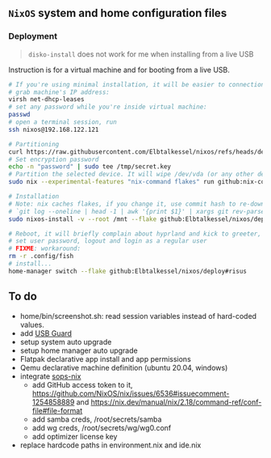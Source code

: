 ## `NixOS` system and home configuration files

### Deployment

> `disko-install` does not work for me when installing from a live USB

Instruction is for a virtual machine and for booting from a live USB.

```sh
# If you're using minimal installation, it will be easier to connection via ssh,
# grab machine's IP address:
virsh net-dhcp-leases
# set any password while you're inside virtual machine:
passwd
# open a terminal session, run
ssh nixos@192.168.122.121

# Partitioning
curl https://raw.githubusercontent.com/Elbtalkessel/nixos/refs/heads/deploy/hw/virt-disko.nix -o virt-disko.nix
# Set encryption password
echo -n "password" | sudo tee /tmp/secret.key
# Partition the selected device. It will wipe /dev/vda (or any other device in the virt-disko.nix)
sudo nix --experimental-features "nix-command flakes" run github:nix-community/disko/latest -- --mode disko virt-disko.nix

# Installation
# Note: nix caches flakes, if you change it, use commit hash to re-download latest changes:
# `git log --oneline | head -1 | awk '{print $1}' | xargs git rev-parse` instead of `deploy`.
sudo nixos-install -v --root /mnt --flake github:Elbtalkessel/nixos/deploy#virt --impure --no-write-lock-file

# Reboot, it will briefly complain about hyprland and kick to greeter, change tty, login as root,
# set user password, logout and login as a regular user
# FIXME: workaround:
rm -r .config/fish
# install...
home-manager switch --flake github:Elbtalkessel/nixos/deploy#risus
```

## To do

- home/bin/screenshot.sh: read session variables instead of hard-coded values.
- add [USB Guard](https://usbguard.github.io/)
- setup system auto upgrade
- setup home manager auto upgrade
- Flatpak declarative app install and app permissions
- Qemu declarative machine definition (ubuntu 20.04, windows)
- integrate [sops-nix](https://github.com/Mic92/sops-nix?tab=readme-ov-file#Flakes)
  - add GitHub access token to it, https://github.com/NixOS/nix/issues/6536#issuecomment-1254858889 and https://nix.dev/manual/nix/2.18/command-ref/conf-file#file-format
  - add samba creds, /root/secrets/samba
  - add wg creds, /root/secrets/wg/wg0.conf
  - add optimizer license key
- replace hardcode paths in environment.nix and ide.nix
